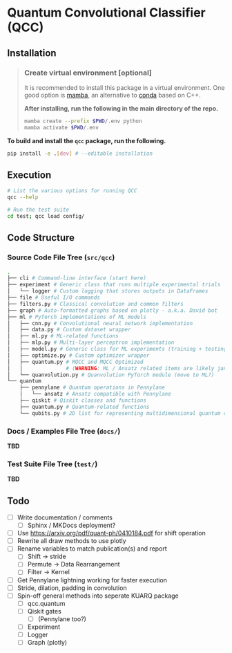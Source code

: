 # Quantum Convolutional Classifier (QCC)

## Installation

> ### Create virtual environment [optional]
>
> It is recommended to install this package in a virtual environment. One good option is [mamba](https://mamba.readthedocs.io/en/latest/), an alternative to [conda](https://docs.conda.io/en/latest/) based on C++.
>
> **After installing, run the following in the main directory of the repo.**
>
> ```bash
> mamba create --prefix $PWD/.env python
> mamba activate $PWD/.env
> ```

**To build and install the `qcc` package, run the following.**

```bash
pip install -e .[dev] # --editable installation
```

## Execution

```bash
# List the various options for running QCC
qcc --help

# Run the test suite
cd test; qcc load config/
```

## Code Structure

### Source Code File Tree (`src/qcc`)

```bash
.
├── cli # Command-line interface (start here)
├── experiment # Generic class that runs multiple experimental trials
│   └── logger # Custom logging that stores outputs in DataFrames
├── file # Useful I/O commands
├── filters.py # Classical convolution and common filters
├── graph # Auto-formatted graphs based on plotly - a.k.a. David bot
├── ml # PyTorch implementations of ML models
│   ├── cnn.py # Convolutional neural network implementation
│   ├── data.py # Custom dataset wrapper
│   ├── ml.py # ML-related functions
│   ├── mlp.py # Multi-layer perceptron implementation
│   ├── model.py # Generic class for ML experiments (training + testing)
│   ├── optimize.py # Custom optimizer wrapper
│   ├── quantum.py # MQCC and MQCC Optimized
│   │              # (WARNING: ML / Ansatz related items are likely jank)
│   └── quanvolution.py # Quanvolution PyTorch module (move to ML?)
└── quantum
    ├── pennylane # Quantum operations in Pennylane
    │   └── ansatz # Ansatz compatible with Pennylane
    ├── qiskit # Qiskit classes and functions 
    ├── quantum.py # Quantum-related functions
    └── qubits.py # 2D list for representing multidimensional quantum circuits
```

### Docs / Examples File Tree (`docs/`)

**TBD**

### Test Suite File Tree (`test/`)

**TBD**

## Todo

- [ ] Write documentation / comments
  - [ ] Sphinx / MKDocs deployment?
- [ ] Use <https://arxiv.org/pdf/quant-ph/0410184.pdf> for shift operation
- [ ] Rewrite all draw methods to use plotly
- [ ] Rename variables to match publication(s) and report
  - [ ] Shift → stride
  - [ ] Permute → Data Rearrangement
  - [ ] Filter → Kernel
- [ ] Get Pennylane lightning working for faster execution
- [ ] Stride, dilation, padding in convolution
- [ ] Spin-off general methods into seperate KUARQ package
  - [ ] qcc.quantum
  - [ ] Qiskit gates
    - [ ] (Pennylane too?)
  - [ ] Experiment
  - [ ] Logger
  - [ ] Graph (plotly)
